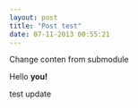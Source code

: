 ```yaml
---
layout: post
title: "Post test"
date: 07-11-2013 00:55:21
---
```

Change conten from submodule

Hello **you!**

test update
